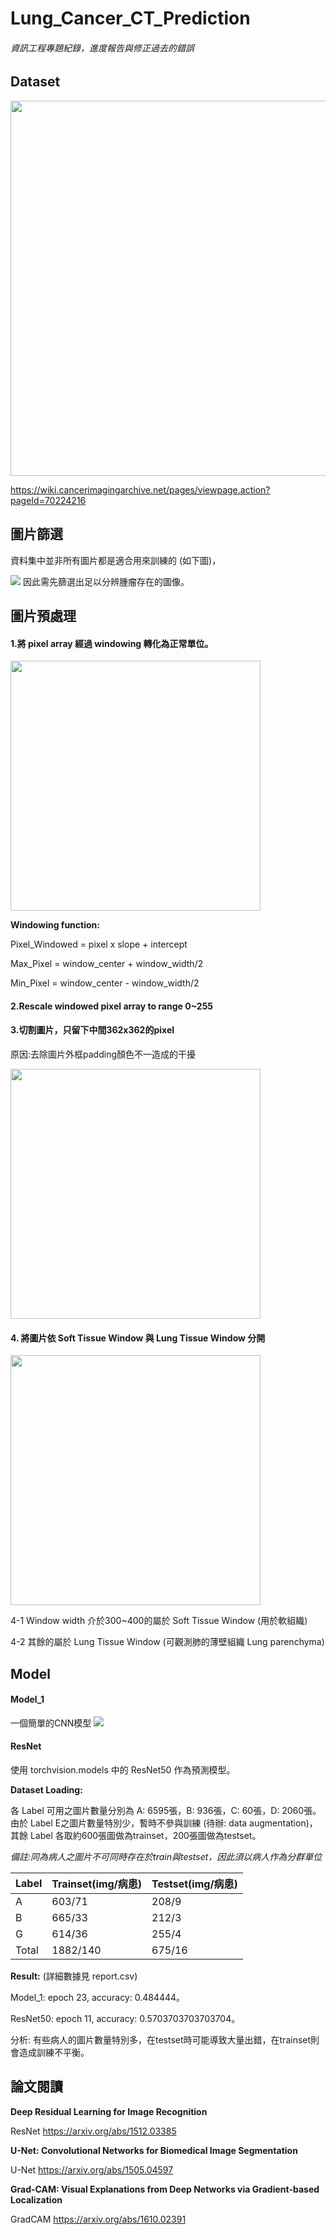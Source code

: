 # Lung_Cancer_CT_Prediction
###### 資訊工程專題紀錄，進度報告與修正過去的錯誤

## Dataset
<img src="https://i.imgur.com/DMpxWjj.png" width="600px">

https://wiki.cancerimagingarchive.net/pages/viewpage.action?pageId=70224216

## 圖片篩選

資料集中並非所有圖片都是適合用來訓練的 (如下圖)，

![](https://i.imgur.com/1vUbk32.png)
因此需先篩選出足以分辨腫瘤存在的圖像。

## 圖片預處理

#### 1.將 pixel array 經過 windowing 轉化為正常單位。
<img src="https://i.imgur.com/YSP0SHg.png" width="400px">

**Windowing function:** 

Pixel_Windowed = pixel x slope + intercept

Max_Pixel = window_center + window_width/2

Min_Pixel = window_center - window_width/2

#### 2.Rescale windowed pixel array to range 0~255
#### 3.切割圖片，只留下中間362x362的pixel
原因:去除圖片外框padding顏色不一造成的干擾

<img src="https://i.imgur.com/PNE9qCL.png" width="400px">


#### 4. 將圖片依 Soft Tissue Window 與 Lung Tissue Window 分開

<img src="https://i.imgur.com/nItlDxX.png" width="400px">

4-1 Window width 介於300~400的屬於 Soft Tissue Window (用於軟組織)

4-2 其餘的屬於 Lung Tissue Window  (可觀測肺的薄壁組織 Lung parenchyma)


## Model
#### Model_1 

一個簡單的CNN模型
![](https://i.imgur.com/R4VHVlI.png)
#### ResNet

使用 torchvision.models 中的 ResNet50 作為預測模型。

**Dataset Loading:**

各 Label 可用之圖片數量分別為 A: 6595張，B: 936張，C: 60張，D: 2060張。
由於 Label E之圖片數量特別少，暫時不參與訓練 (待辦: data augmentation)，
其餘 Label 各取約600張圖做為trainset，200張圖做為testset。

*備註:同為病人之圖片不可同時存在於train與testset，因此須以病人作為分群單位*

| Label | Trainset(img/病患) | Testset(img/病患) |
| ----- | -------- | ------- |
| A     | 603/71     | 208/9    |
| B     | 665/33     | 212/3      |
| G     | 614/36     | 255/4     |
| Total     | 1882/140     | 675/16     |

**Result:** (詳細數據見 report.csv)

Model_1: epoch 23, accuracy: 0.484444。

ResNet50: epoch 11, accuracy: 0.5703703703703704。

分析: 有些病人的圖片數量特別多，在testset時可能導致大量出錯，在trainset則會造成訓練不平衡。



## 論文閱讀

**Deep Residual Learning for Image Recognition**

ResNet https://arxiv.org/abs/1512.03385

**U-Net: Convolutional Networks for Biomedical Image Segmentation**

U-Net https://arxiv.org/abs/1505.04597

**Grad-CAM: Visual Explanations from Deep Networks via Gradient-based Localization**

GradCAM https://arxiv.org/abs/1610.02391

